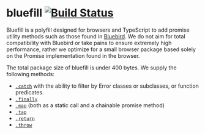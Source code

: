 # bluefill [![Build Status](https://travis-ci.org/WatchBeam/bluefill.svg?branch=master)](https://travis-ci.org/WatchBeam/bluefill)

Bluefill is a polyfill designed for browsers and TypeScript to add promise utility methods such as those found in [Bluebird](http://bluebirdjs.com). We do not aim for total compatibility with Bluebird or take pains to ensure extremely high performance, rather we optimize for a small browser package based solely on the Promise implementation found in the browser.

The total package size of bluefill is under 400 bytes. We supply the following methods:

 - [`.catch`](http://bluebirdjs.com/docs/api/catch.html) with the ability to filter by Error classes or subclasses, or function predicates.
 - [`.finally`](http://bluebirdjs.com/docs/api/finally.html)
 - [`.map`](http://bluebirdjs.com/docs/api/promise.map.html) (both as a static call and a chainable promise method)
 - [`.tap`](http://bluebirdjs.com/docs/api/tap.html)
 - [`.return`](http://bluebirdjs.com/docs/api/return.html)
 - [`.throw`](http://bluebirdjs.com/docs/api/throw.html)

